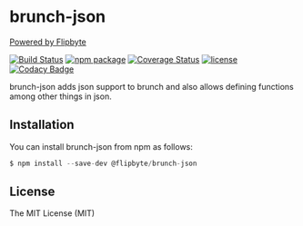 # brunch-json
[Powered by Flipbyte](https://www.flipbyte.com/)

[![Build Status][build-badge]][build]
[![npm package][npm-badge]][npm]
[![Coverage Status][coveralls-badge]][coveralls]
[![license][license-badge]][license]
[![Codacy Badge][codacy-badge]][codacy]

brunch-json adds json support to brunch and also allows defining functions among other things in json.

## Installation

You can install brunch-json from npm as follows:

```js
$ npm install --save-dev @flipbyte/brunch-json
```

## License
The MIT License (MIT)

[build-badge]: https://travis-ci.org/flipbyte/brunch-json.svg?branch=master
[build]: https://travis-ci.org/flipbyte/brunch-json

[npm-badge]: https://img.shields.io/npm/v/@flipbyte/brunch-json.svg
[npm]: https://www.npmjs.com/package/@flipbyte/brunch-json

[coveralls-badge]: https://coveralls.io/repos/github/flipbyte/brunch-json/badge.svg
[coveralls]: https://coveralls.io/github/flipbyte/brunch-json

[license-badge]: https://badgen.now.sh/badge/license/MIT
[license]: ./LICENSE

[codacy-badge]: https://api.codacy.com/project/badge/Grade/99ccf51b90ab46b5b2d5bb745d5a2411
[codacy]: https://www.codacy.com/app/flipbyte/brunch-json?utm_source=github.com&amp;utm_medium=referral&amp;utm_content=flipbyte/brunch-json&amp;utm_campaign=Badge_Grade
